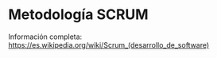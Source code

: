 # Metodología SCRUM

Información completa: https://es.wikipedia.org/wiki/Scrum_(desarrollo_de_software)
